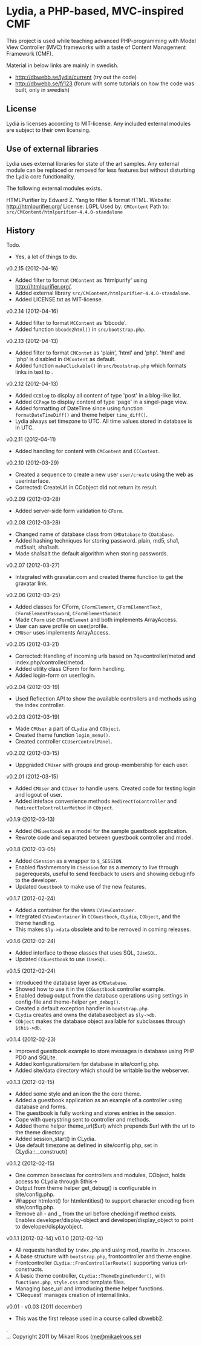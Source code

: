 Lydia, a PHP-based, MVC-inspired CMF
====================================

This project is used while teaching advanced PHP-programming with Model View Controller (MVC)
frameworks with a taste of Content Management Framework (CMF). 

Material in below links are mainly in swedish.

* http://dbwebb.se/lydia/current (try out the code)
* http://dbwebb.se/f/123 (forum with some tutorials on how the code was built, only in swedish)


License
-------

Lydia is licenses according to MIT-license. 
Any included external modules are subject to their own licensing.


Use of external libraries
-----------------------------------

Lydia uses external libraries for state of the art samples. Any external module can be replaced or
removed for less features but without disturbing the Lydia core functionality.

The following external modules exists.

HTMLPurifier by Edward Z. Yang to filter & format HTML.
Website: http://htmlpurifier.org/ 
License: LGPL
Used by: `CMContent`
Path to: `src/CMContent/htmlpurifier-4.4.0-standalone`


History
-------

Todo.

* Yes, a lot of things to do.


v0.2.15 (2012-04-16)

* Added filter to format `CMContent` as 'htmlpurify' using http://htmlpurifier.org/.
* Added external library `src/CMContent/htmlpurifier-4.4.0-standalone`.
* Added LICENSE.txt as MIT-license.


v0.2.14 (2012-04-16)

* Added filter to format `MCContent` as 'bbcode'.
* Added function `bbcode2html()` in `src/bootstrap.php`.


v0.2.13 (2012-04-13)

* Added filter to format `CMContet` as 'plain', 'html' and 'php'. 'html' and 'php' is disabled in `CMContent` as default. 
* Added function `makeClickable()` in `src/bootstrap.php` which formats links in text to <a>.


v0.2.12 (2012-04-13)

* Added `CCBlog` to display all content of type 'post' in a blog-like list.
* Added `CCPage` to display content of type 'page' in a singel-page view.
* Added formatting of DateTime since using function `formatDateTimeDiff()` and theme helper `time_diff()`.
* Lydia always set timezone to UTC. All time values stored in database is in UTC. 


v0.2.11 (2012-04-11) 

* Added handling for content with `CMContent` and `CCContent`.


v0.2.10 (2012-03-29) 

* Created a sequence to create a new user `user/create` using the web as userinterface.
* Corrected: CreateUrl in CCobject did not return its result.


v0.2.09 (2012-03-28) 

* Added server-side form validation to `CForm`.


v0.2.08 (2012-03-28) 

* Changed name of database class from `CMDatabase` to `CDatabase`.
* Added hashing techniques for storing password. plain, md5, sha1, md5salt, sha1salt.
* Made sha1salt the default algorithm when storing passwords.


v0.2.07 (2012-03-27) 

* Integrated with gravatar.com and created theme function to get the gravatar link.


v0.2.06 (2012-03-25) 

* Added classes for CForm, `CFormElement`, `CFormElementText`, `CFormElementPassword`, `CFormElementSubmit`
* Made `CForm` use `CFormElement` and both implements ArrayAccess.
* User can save profile on user/profile.
* `CMUser` uses implements ArrayAccess.


v0.2.05 (2012-03-21) 

* Corrected: Handling of incoming urls based on ?q=controller/metod and index.php/controller/metod.
* Added utility class CForm for form handling.
* Added login-form on user/login.


v0.2.04 (2012-03-19) 

* Used Reflection API to show the available controllers and methods using the index controller.


v0.2.03 (2012-03-19) 

* Made `CMUser` a part of `CLydia` and `CObject`.
* Created theme function `login_menu()`.
* Created controller `CCUserControlPanel`.


v0.2.02 (2012-03-15) 

* Uppgraded `CMUser` with groups and group-membership for each user.


v0.2.01 (2012-03-15) 

* Added `CMUser` and `CCUser` to handle users. Created code for testing login and logout of user.
* Added inteface convenience methods `RedirectToController` and `RedirectToControllerMethod` in `CObject`.


v0.1.9 (2012-03-13) 

* Added `CMGuestbook` as a model for the sample guestbook application.
* Rewrote code and separated between guestbook controller and model.


v0.1.8 (2012-03-05) 

* Added `CSession` as a wrapper to `$_SESSION`.
* Enabled flashmemory in `CSession` for as a memory to live through pagerequests, useful to send 
feedback to users and showing debuginfo to the developer.
* Updated `Guestbook` to make use of the new features.


v0.1.7 (2012-02-24) 

* Added a container for the views `CViewContainer`.
* Integrated `CViewContainer` in `CCGuestbook`, `CLydia`, `CObject`, and the theme handling.
* This makes `$ly->data` obsolete and to be removed in coming releases.


v0.1.6 (2012-02-24) 

* Added interface to those classes that uses SQL, `IUseSQL`.
* Updated `CCGuestbook` to use `IUseSQL`.


v0.1.5 (2012-02-24) 

* Introduced the database layer as `CMDatabase`.
* Showed how to use it in the `CCGuestbook` controller example.
* Enabled debug output from the database operations using settings in config-file and theme-helper 
`get_debug()`.
* Created a default exception handler in `bootstrap.php`.
* `CLydia` creates and owns the databaseobject as `$ly->db`.
* `CObject` makes the database object available for subclasses through `$this->db`.


v0.1.4 (2012-02-23) 

* Improved guestbook example to store messages in database using PHP PDO and SQLite.
* Added konfigurationsitem fpr database in site/config.php.
* Added site/data directory which should be writable bu the webserver.


v0.1.3 (2012-02-15) 

* Added some style and an icon the the core theme.
* Added a guestbook application as an example of a controller using database and forms.
* The guestbook is fully working and stores entries in the session.
* Cope with querystring sent to controller and methods.
* Added theme helper theme_url($url) which prepends $url with the url to the theme directory.
* Added session_start() in CLydia.
* Use default timezone as defined in site/config.php, set in CLydia::__construct()


v0.1.2 (2012-02-15) 

* One common baseclass for controllers and modules, CObject, holds access to CLydia through $this->
* Output from theme helper get_debug() is configurable in site/config.php.
* Wrapper htmlent() for htmlentities() to support character encoding from site/config.php.
* Remove all - and _ from the url before checking if method exists. Enables developer/display-object 
and developer/display_object to point to developer/displayobject.


v0.1.1 (2012-02-14) 
v0.1.0 (2012-02-14) 

* All requests handled by `index.php` and using mod_rewrite in `.htaccess`. 
* A base structure with `bootstrap.php`, frontcontroller and theme engine.
* Frontcontroller `CLydia::FronControllerRoute()` supporting varius url-constructs.
* A basic theme controller, `CLydia::ThemeEngineRender()`, with `functions.php`, `style.css` and template files.
* Managing base_url and introducing theme helper functions.
* 'CRequest' manages creation of internal links.

v0.01 - v0.03 (2011 december)
* This was the first release used in a course called dbwebb2.


 .   
..:  Copyright 2011 by Mikael Roos (me@mikaelroos.se)
